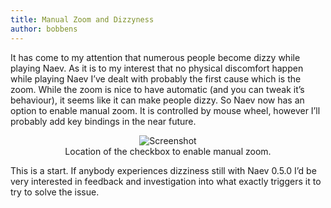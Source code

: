 ```yaml
---
title: Manual Zoom and Dizzyness
author: bobbens
---
```


It has come to my attention that numerous people become dizzy while playing Naev. As it is to my interest that no physical discomfort happen while playing Naev I’ve dealt with probably the first cause which is the zoom. While the zoom is nice to have automatic (and you can tweak it’s behaviour), it seems like it can make people dizzy. So Naev now has an option to enable manual zoom. It is controlled by mouse wheel, however I’ll probably add key bindings in the near future.

<figure style="text-align:center;">
 <div class="embed-responsive figure-img">
    <img class='img-fluid' alt='Screenshot' src="<%= @items['/imgs/blarg/2011/03/screenshot001-300x249.png'].path %>" />
 </div>
 <figcaption class="figure-caption">Location of the checkbox to enable manual zoom.</figcaption>
</figure>

This is a start. If anybody experiences dizziness still with Naev 0.5.0 I’d be very interested in feedback and investigation into what exactly triggers it to try to solve the issue.
